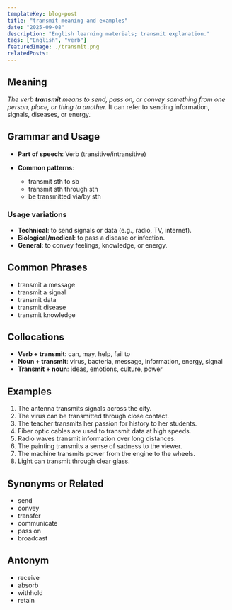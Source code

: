 ```yaml
---
templateKey: blog-post
title: "transmit meaning and examples"
date: "2025-09-08"
description: "English learning materials; transmit explanation."
tags: ["English", "verb"]
featuredImage: ./transmit.png
relatedPosts:
---
```


## Meaning

_The verb **transmit** means to send, pass on, or convey something from one person, place, or thing to another._
It can refer to sending information, signals, diseases, or energy.

## Grammar and Usage

- **Part of speech**: Verb (transitive/intransitive)
- **Common patterns**:

  - transmit sth to sb
  - transmit sth through sth
  - be transmitted via/by sth

### Usage variations

- **Technical**: to send signals or data (e.g., radio, TV, internet).
- **Biological/medical**: to pass a disease or infection.
- **General**: to convey feelings, knowledge, or energy.

## Common Phrases

- transmit a message
- transmit a signal
- transmit data
- transmit disease
- transmit knowledge

## Collocations

- **Verb + transmit**: can, may, help, fail to
- **Noun + transmit**: virus, bacteria, message, information, energy, signal
- **Transmit + noun**: ideas, emotions, culture, power

## Examples

1. The antenna transmits signals across the city.
2. The virus can be transmitted through close contact.
3. The teacher transmits her passion for history to her students.
4. Fiber optic cables are used to transmit data at high speeds.
5. Radio waves transmit information over long distances.
6. The painting transmits a sense of sadness to the viewer.
7. The machine transmits power from the engine to the wheels.
8. Light can transmit through clear glass.

## Synonyms or Related

- send
- convey
- transfer
- communicate
- pass on
- broadcast

## Antonym

- receive
- absorb
- withhold
- retain
